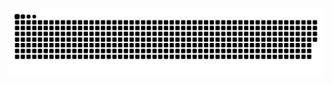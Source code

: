 <p align="center">
  <picture>
    <source media="(prefers-color-scheme: dark)" srcset="https://github.com/MouhebAbdelhafidh/MouhebAbdelhafidh/blob/output/github-snake-dark.svg">
    <source media="(prefers-color-scheme: light)" srcset="https://github.com/MouhebAbdelhafidh/MouhebAbdelhafidh/blob/output/github-snake.svg">
    <img alt="GitHub Contribution Snake" src="https://github.com/MouhebAbdelhafidh/MouhebAbdelhafidh/blob/output/github-snake.svg" />
  </picture>
</p>
